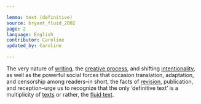 ```yaml
---

lemma: text (definitive)
source: bryant_fluid_2002
page: 2
language: English
contributor: Caroline
updated_by: Caroline

---
```


The very nature of [writing](writingAct.html), the [creative process](writingProcess.html), and shifting [intentionality](intentionality.html), as well as the powerful social forces that occasion translation, adaptation, and censorship among readers–in short, the facts of [revision](revision.html), publication, and reception–urge us to recognize that the only ‘definitive text’ is a multiplicity of [texts](text.html) or rather, the [fluid text](textFluid.html).
